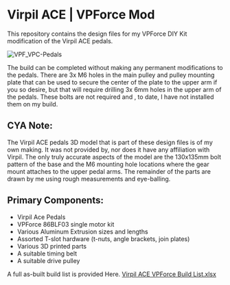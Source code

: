 # Virpil ACE | VPForce Mod

This repository contains the design files for my VPForce DIY Kit modification of the Virpil ACE pedals.

![VPF_VPC-Pedals](https://github.com/Number481/VirpilACE-VPForce-Mod/assets/87660141/dad2efcc-e845-4e18-b904-63928c868592)


The build can be completed without making any permanent modifications to the pedals.  There are 3x M6 holes in the main pulley and pulley mounting plate that can be used to secure the center of the plate to the upper arm if you so desire, but that will require drilling 3x 6mm holes in the upper arm of the pedals.  These bolts are not required and , to date, I have not installed them on my build.
## CYA Note:
The Virpil ACE pedals 3D model that is part of these design files is of my own making.  It was not provided by, nor does it have any affiliation with Virpil.  The only truly accurate aspects of the model are the 130x135mm bolt pattern of the base and the M6 mounting hole locations where the gear mount attaches to the upper pedal arms.  The remainder of the parts are drawn by me using rough measurements and eye-balling.
## Primary Components:
- Virpil Ace Pedals
- VPForce 86BLF03 single motor kit
- Various Aluminum Extrusion sizes and lengths
- Assorted T-slot hardware (t-nuts, angle brackets, join plates)
- Various 3D printed parts
- A suitable timing belt
- A suitable drive pulley

A full as-built build list is provided Here.
[Virpil ACE VPForce Build List.xlsx](https://github.com/Number481/VirpilACE-VPForce-Mod/files/12152633/Virpil.ACE.VPForce.Build.List.xlsx)
